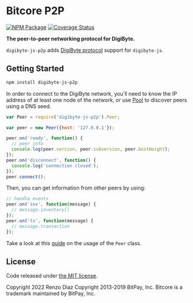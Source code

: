 # Bitcore P2P

[![NPM Package](https://img.shields.io/npm/v/digibyte-js-p2p.svg?style=flat-square)](https://www.npmjs.org/package/digibyte-js-p2p)
[![Coverage Status](https://img.shields.io/coveralls/bitpay/bitcore-p2p.svg?style=flat-square)](https://coveralls.io/r/bitpay/bitcore-p2p?branch=master)

**The peer-to-peer networking protocol for DigiByte.**

`digibyte-js-p2p` adds [DigiByte protocol](https://en.bitcoin.it/wiki/Protocol_documentation) support for `digibyte-js`.

## Getting Started

```sh
npm install digibyte-js-p2p
```

In order to connect to the DigiByte network, you'll need to know the IP address of at least one node of the network, or use [Pool](./docs/pool.md) to discover peers using a DNS seed.

```javascript
var Peer = require('digibyte-js-p2p').Peer;

var peer = new Peer({host: '127.0.0.1'});

peer.on('ready', function() {
  // peer info
  console.log(peer.version, peer.subversion, peer.bestHeight);
});
peer.on('disconnect', function() {
  console.log('connection closed');
});
peer.connect();
```

Then, you can get information from other peers by using:

```javascript
// handle events
peer.on('inv', function(message) {
  // message.inventory[]
});
peer.on('tx', function(message) {
  // message.transaction
});
```

Take a look at this [guide](./docs/peer.md) on the usage of the `Peer` class.

## License

Code released under [the MIT license](LICENSE).

Copyright 2022 Renzo Diaz
Copyright 2013-2019 BitPay, Inc. Bitcore is a trademark maintained by BitPay, Inc.
